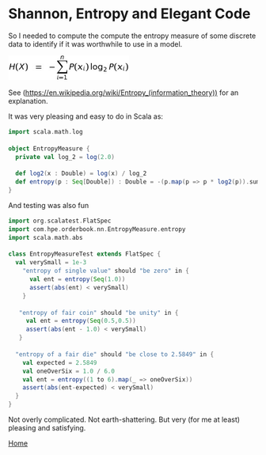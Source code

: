 # Shannon, Entropy and Elegant Code

So I needed to compute the compute the entropy measure of some discrete data to identify if it was worthwhile to use in a model.

![Shannon Entropy](entropy.png)

See (https://en.wikipedia.org/wiki/Entropy_(information_theory)) for an explanation.


It was very pleasing and easy to do in Scala as:
```scala
import scala.math.log

object EntropyMeasure {
  private val log_2 = log(2.0)

  def log2(x : Double) = log(x) / log_2
  def entropy(p : Seq[Double]) : Double = -(p.map(p => p * log2(p)).sum)
}
```

And testing was also fun
```scala
import org.scalatest.FlatSpec
import com.hpe.orderbook.nn.EntropyMeasure.entropy
import scala.math.abs

class EntropyMeasureTest extends FlatSpec {
  val verySmall = 1e-3
    "entropy of single value" should "be zero" in {
      val ent = entropy(Seq(1.0))
      assert(abs(ent) < verySmall)
    }

   "entropy of fair coin" should "be unity" in {
     val ent = entropy(Seq(0.5,0.5))
     assert(abs(ent - 1.0) < verySmall)
   }

  "entropy of a fair die" should "be close to 2.5849" in {
    val expected = 2.5849
    val oneOverSix = 1.0 / 6.0
    val ent = entropy((1 to 6).map(_ => oneOverSix))
    assert(abs(ent-expected) < verySmall)
  }
}
```

Not overly complicated. Not earth-shattering. But very (for me at least) pleasing and satisfying.

[Home](../../README.md)
